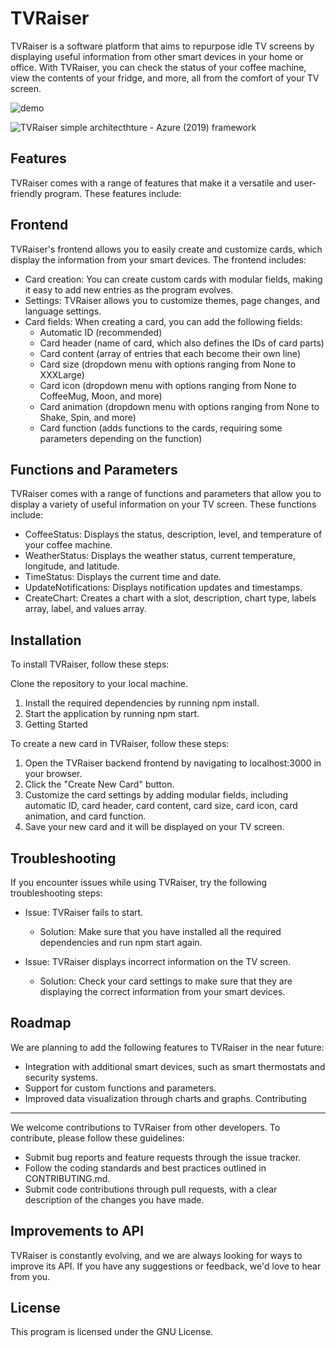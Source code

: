 TVRaiser
========

TVRaiser is a software platform that aims to repurpose idle TV screens by displaying useful information from other smart devices in your home or office. With TVRaiser, you can check the status of your coffee machine, view the contents of your fridge, and more, all from the comfort of your TV screen.

![demo](https://youtu.be/i0KT4ma06zw)

![TVRaiser simple architecthture - Azure (2019) framework](https://user-images.githubusercontent.com/6859479/223419738-9da8f093-8715-4cab-85c9-3b887046497f.png)

Features
--------

TVRaiser comes with a range of features that make it a versatile and user-friendly program. These features include:

Frontend
--------

TVRaiser's frontend allows you to easily create and customize cards, which display the information from your smart devices. The frontend includes:

- Card creation: You can create custom cards with modular fields, making it easy to add new entries as the program evolves.
- Settings: TVRaiser allows you to customize themes, page changes, and language settings.
- Card fields: When creating a card, you can add the following fields:
  - Automatic ID (recommended)
  - Card header (name of card, which also defines the IDs of card parts)
  - Card content (array of entries that each become their own line)
  - Card size (dropdown menu with options ranging from None to XXXLarge)
  - Card icon (dropdown menu with options ranging from None to CoffeeMug, Moon, and more)
  - Card animation (dropdown menu with options ranging from None to Shake, Spin, and more)
  - Card function (adds functions to the cards, requiring some parameters depending on the function)

Functions and Parameters
------------------------

TVRaiser comes with a range of functions and parameters that allow you to display a variety of useful information on your TV screen. These functions include:

- CoffeeStatus: Displays the status, description, level, and temperature of your coffee machine.
- WeatherStatus: Displays the weather status, current temperature, longitude, and latitude.
- TimeStatus: Displays the current time and date.
- UpdateNotifications: Displays notification updates and timestamps.
- CreateChart: Creates a chart with a slot, description, chart type, labels array, label, and values array.

Installation
------------------------

To install TVRaiser, follow these steps:

Clone the repository to your local machine.
1. Install the required dependencies by running npm install.
2. Start the application by running npm start.
3. Getting Started

To create a new card in TVRaiser, follow these steps:

1. Open the TVRaiser backend frontend by navigating to localhost:3000 in your browser.
2. Click the "Create New Card" button.
3. Customize the card settings by adding modular fields, including automatic ID, card header, card content, card size, card icon, card animation, and card function.
4. Save your new card and it will be displayed on your TV screen.

Troubleshooting
------------------------
If you encounter issues while using TVRaiser, try the following troubleshooting steps:

- Issue: TVRaiser fails to start.
  - Solution: Make sure that you have installed all the required dependencies and run npm start again.

- Issue: TVRaiser displays incorrect information on the TV screen.
  - Solution: Check your card settings to make sure that they are displaying the correct information from your smart devices.

Roadmap
------------------------
We are planning to add the following features to TVRaiser in the near future:

- Integration with additional smart devices, such as smart thermostats and security systems.
- Support for custom functions and parameters.
- Improved data visualization through charts and graphs.
Contributing
------------------------
We welcome contributions to TVRaiser from other developers. To contribute, please follow these guidelines:

- Submit bug reports and feature requests through the issue tracker.
- Follow the coding standards and best practices outlined in CONTRIBUTING.md.
- Submit code contributions through pull requests, with a clear description of the changes you have made.

Improvements to API
--------------------

TVRaiser is constantly evolving, and we are always looking for ways to improve its API. If you have any suggestions or feedback, we'd love to hear from you.

License
-------

This program is licensed under the GNU License.
